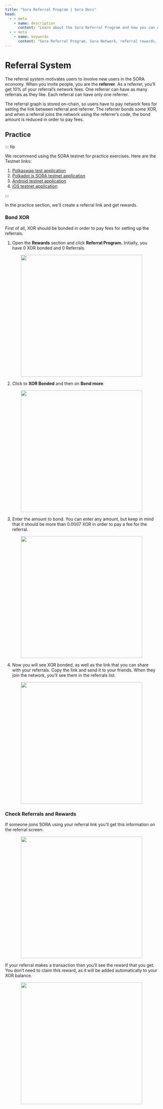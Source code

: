 ```yaml
---
title: "Sora Referral Program | Sora Docs"
head:
  - - meta
    - name: description
      content: "Learn about the Sora Referral Program and how you can earn rewards by referring new users to the Sora Network. Discover the benefits of participating in the referral program, the referral process, and the rewards you can earn for helping grow the Sora ecosystem."
  - - meta
    - name: keywords
      content: "Sora Referral Program, Sora Network, referral rewards, referral process, user referrals, Sora ecosystem"
---
```


# Referral System

The referral system motivates users to involve new users in the SORA economy. When you invite people, you are the **referrer**. As a referrer, you’ll get 10% of your referral’s network fees. One referrer can have as many referrals as they like. Each referral can have only one referrer.

The referral graph is stored on-chain, so users have to pay network fees for setting the link between referral and referrer. The referrer bonds some XOR, and when a referral joins the network using the referrer’s code, the bond amount is reduced in order to pay fees.

## Practice

::: tip

We recommend using the SORA testnet for practice exercises. Here are the Testnet links:

1. [Polkaswap test application](https://test.polkaswap.io/)
2. [Polkadot js SORA testnet application](https://polkadot.js.org/apps/?rpc=wss%3A%2F%2Fws.stage.sora2.soramitsu.co.jp#/explorer)
3. [Android testnet application](https://play.google.com/store/apps/details?id=jp.co.soramitsu.sora.communitytesting&hl=en&gl=US)
4. [iOS testnet application](https://testflight.apple.com/join/670hF438)

:::

In the practice section, we'll create a referral link and get rewards.

### Bond XOR

First of all, XOR should be bonded in order to pay fees for setting up the referrals.

1. Open the **Rewards** section and click **Referral Program.** Initially, you have 0 XOR bonded and 0 Referrals.

<center><img src="/.gitbook/assets/bond-open-referral.png" width="400"></center>

2. Click to **XOR Bonded** and then on **Bond more**:

<center><img src="/.gitbook/assets/bond-choose-bond-more.png" width="400"></center>

3. Enter the amount to bond. You can enter any amount, but keep in mind that it should be more than 0.0007 XOR in order to pay a fee for the referral.

<center><img src="/.gitbook/assets/bond-enter-amount.png" width="400"></center>

4. Now you will see XOR bonded, as well as the link that you can share with your referrals. Copy the link and send it to your friends. When they join the network, you’ll see them in the referrals list.

<center><img src="/.gitbook/assets/bond-share-referrals.png" width="400"></center>

### Check Referrals and Rewards

If someone joins SORA using your referral link you’ll get this information on the referral screen:

<center><img src="/.gitbook/assets/referral-someone-joined.png" width="400"></center>

If your referral makes a transaction then you’ll see the reward that you get. You don’t need to claim this reward, as it will be added automatically to your XOR balance.

<center><img src="/.gitbook/assets/referral-someone-made-transaction.png" width="400"></center>
